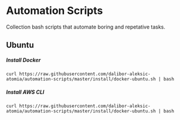 # Automation Scripts
Collection bash scripts that automate boring and repetative tasks.

## Ubuntu

##### Install Docker
``` 
curl https://raw.githubusercontent.com/dalibor-aleksic-atomia/automation-scripts/master/install/docker-ubuntu.sh | bash
```
##### Install AWS CLI
```
curl https://raw.githubusercontent.com/dalibor-aleksic-atomia/automation-scripts/master/install/docker-ubuntu.sh | bash
```
